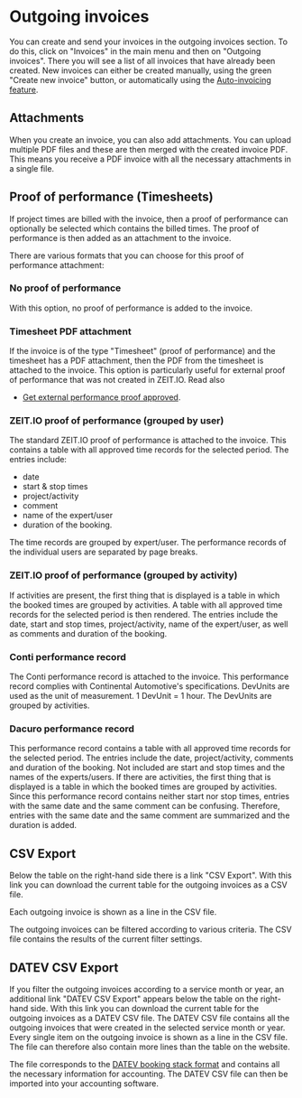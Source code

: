 # Outgoing invoices

You can create and send your invoices in the outgoing invoices section.
To do this, click on "Invoices" in the main menu and then on "Outgoing invoices".
There you will see a list of all invoices that have already been created.
New invoices can either be created manually, using the green "Create new invoice" button,
or automatically using the [Auto-invoicing feature](/organisationen/auto-invoicing.en/).

## Attachments

When you create an invoice, you can also add attachments. You can upload multiple PDF files
and these are then merged with the created invoice PDF. This means you receive a PDF invoice with
all the necessary attachments in a single file.

## Proof of performance (Timesheets)

If project times are billed with the invoice, then a proof of performance can optionally be selected
which contains the billed times. The proof of performance is then added as an attachment to the invoice.

There are various formats that you can choose for this proof of performance attachment:

### No proof of performance

With this option, no proof of performance is added to the invoice.

### Timesheet PDF attachment

If the invoice is of the type "Timesheet" (proof of performance) and the timesheet has a PDF attachment,
then the PDF from the timesheet is attached to the invoice. This option is particularly useful for
external proof of performance that was not created in ZEIT.IO. Read also
- [Get external performance proof approved](/freiberufler/leistungsnachweise.en/#have-external-proof-of-performance-approved).

### ZEIT.IO proof of performance (grouped by user)

The standard ZEIT.IO proof of performance is attached to the invoice. This contains a table with all approved time records for the selected period.
The entries include: 

 - date 
 - start & stop times 
 - project/activity 
 - comment 
 - name of the expert/user 
 - duration of the booking.

The time records are grouped by expert/user.
The performance records of the individual users are separated by page breaks.

### ZEIT.IO proof of performance (grouped by activity)

If activities are present, the first thing that is displayed is a table in which the booked times are grouped by activities.
A table with all approved time records for the selected period is then rendered. The entries include the date, start and stop times, project/activity, name of the expert/user, as well as comments and duration of the booking.

### Conti performance record

The Conti performance record is attached to the invoice.
This performance record complies with Continental Automotive's specifications.
DevUnits are used as the unit of measurement. 1 DevUnit = 1 hour. The DevUnits are grouped by activities.

### Dacuro performance record

This performance record contains a table with all approved time records for the selected period.
The entries include the date, project/activity, comments and duration of the booking.
Not included are start and stop times and the names of the experts/users.
If there are activities, the first thing that is displayed is a table in which the booked times are grouped by activities.
Since this performance record contains neither start nor stop times, entries with the same date and the same comment can be confusing. 
Therefore, entries with the same date and the same comment are summarized and the duration is added.

## CSV Export

Below the table on the right-hand side there is a link "CSV Export".
With this link you can download the current table for the outgoing invoices as a CSV file.

Each outgoing invoice is shown as a line in the CSV file.

The outgoing invoices can be filtered according to various criteria.
The CSV file contains the results of the current filter settings.

## DATEV CSV Export

If you filter the outgoing invoices according to a service month or year, an additional link "DATEV CSV Export" appears below the table on the right-hand side.
With this link you can download the current table for the outgoing invoices as a DATEV CSV file.
The DATEV CSV file contains all the outgoing invoices that were created in the selected service month or year.
Every single item on the outgoing invoice is shown as a line in the CSV file.
The file can therefore also contain more lines than the table on the website.

The file corresponds to the [DATEV booking stack format](https://developer.datev.de/datev/platform/de/dtvf/formate/buchungsstapel) and contains all the necessary information for accounting.
The DATEV CSV file can then be imported into your accounting software.
